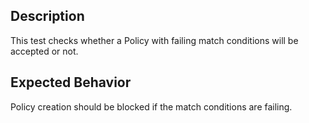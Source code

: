 ## Description

This test checks whether a Policy with failing match conditions will be accepted or not.

## Expected Behavior

Policy creation should be blocked if the match conditions are failing.
